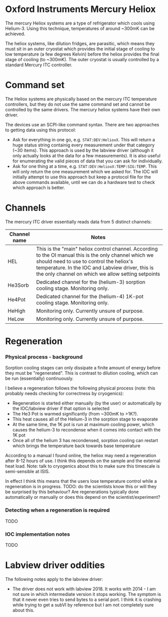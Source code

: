 # Oxford Instruments Mercury Heliox

The mercury Heliox systems are a type of refrigerator which cools using Helium-3. Using this technique, temperatures of around ~300mK can be achieved. 

The heliox systems, like dilution fridges, are parasitic, which means they must sit in an outer cryostat which provides the initial stage of cooling to low temperature (a few degrees Kelvin) before the heliox provides the final stage of cooling (to ~300mK). The outer cryostat is usually controlled by a standard Mercury ITC controller.

# Command set

The Heliox systems are physically based on the mercury ITC temperature controllers, but they do not use the same command set and cannot be controlled by the same drivers. The mercury heliox systems have their own driver.

The devices use an SCPI-like command syntax. There are two approaches to getting data using this protocol:
- Ask for everything in one go, e.g. `STAT:DEV:HelioxX`. This will return a huge status string containig every measurement under that category (~30 items). This approach is used by the labview driver (although it only actually looks at the data for a few measurements). It is also useful for enumerating the valid pieces of data that you can ask for individually.
- Ask for one thing at a time, e.g. `STAT:DEV:HelioxX:TEMP:SIG:TEMP`. This will only return the one measurement which we asked for. The IOC will initially attempt to use this approach but keep a protocol file for the above commands available, until we can do a hardware test to check which approach is better.

# Channels

The mercury ITC driver essentially reads data from 5 distinct channels:

| Channel name | Notes |
| --- | --- |
| HEL | This is the "main" heliox control channel. According to the OI manual this is the only channel which we should need to use to control the heliox's temperature. In the IOC and Labview driver, this is the only channel on which we allow setting setpoints |
| He3Sorb | Dedicated channel for the (helium-3) sorption cooling stage. Monitoring only. | 
| He4Pot | Dedicated channel for the (helium-4) 1K-pot cooling stage. Monitoring only. | 
| HeHigh | Monitoring only. Currently unsure of purpose. | 
| HeLow | Monitoring only. Currently unsure of purpose. | 

# Regeneration

### Physical process - background

Sorption cooling stages can only dissipate a finite amount of energy before they must be "regenerated". This is contrast to dilution cooling, which can be run (essentially) continuously.

I believe a regeneration follows the following physical process (note: this probably needs checking for correctness by cryogenics):
- Regeneration is started either manually (by the user) or automatically by the IOC/labview driver if that option is selected
- The He3 Pot is warmed significantly (from ~300mK to >1K?).
- This heat causes all of the Helium-3 in the sorption stage to evaporate
- At the same time, the 1K pot is run at maximum cooling power, which causes the helium-3 to recondense when it comes into contact with the 1K pot
- Once all of the helium 3 has recondensed, sorption cooling can restart which brings the temperature back towards base temperature

According to a manual I found online, the heliox may need a regeneration after 8-12 hours of use. I think this depends on the sample and the external heat load. Note: talk to cryogenics about this to make sure this timescale is semi-sensible at ISIS.

In effect I think this means that the users lose temperature control while a regeneration is in progress. TODO: do the scientists know this or will they be surprised by this behaviour? Are regenerations typically done automatically or manually or does this depend on the scientist/experiment?

### Detecting when a regeneration is required

TODO

### IOC implementation notes

TODO

# Labview driver oddities

The following notes apply to the labview driver:
- The driver does not work with labview 2018. It works with 2014 - I am not sure in which intermediate version it stops working. The symptom is that it never even tries to send bytes to a serial port. I think it is crashing while trying to get a subVI by reference but I am not completely sure about this.